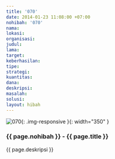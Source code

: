 ```yaml
---
title: '070'
date: 2014-01-23 11:08:00 +07:00
nohibah: '070'
nama:
lokasi:
organisasi:
judul:
lama:
target:
keberhasilan:
tipe:
strategi:
kuantitas:
dana:
deskripsi:
masalah:
solusi:
layout: hibah
---
```


![070](/static/img/hibahcms/070.png){: .img-responsive }{: width="350" }

### {{ page.nohibah }} - {{ page.title }}

{{ page.deskripsi }}
